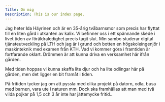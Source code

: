 ```yaml
---
Title: Om mig
Description: This is our index page.
---
```

Jag heter Ida Häyrinen och är en 35-årig tvåbarnsmor som precis
har flyttat till en liten gård i utkanten av kalix.
Vi befinner oss i ett spännande skede i livet tiden av föräldraledighet precis
tagit slut. Min sambo studerar digital tjänsteutveckling på LTH och jag är i grund
och botten en högskoleingenjör i maskinteknik med examen från KTH. Vad vi kommer göra
i framtiden är fortfarande oklart. Drömmen är att kunna driva en verksamhet här ifrån
gården.

Med tiden hoppas vi kunna skaffa lite djur och ha lite odlingar här på gården, men
det ligger en bit framåt i tiden.

På fritiden tycker jag om att pyssla med olika projekt på datorn, odla, busa med barnen,
vara ute i naturen mm. Dock ska framhållas att man med två vilda pojkar på 1,5 och 3 år inte har jättemycke
fritid..
